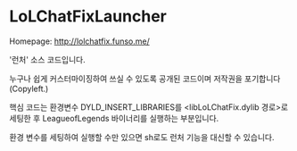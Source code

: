 # LoLChatFixLauncher
Homepage: http://lolchatfix.funso.me/

'런처' 소스 코드입니다.

누구나 쉽게 커스터마이징하여 쓰실 수 있도록 공개된 코드이며 저작권을 포기합니다 (Copyleft.)

핵심 코드는 환경변수 DYLD_INSERT_LIBRARIES를 &lt;libLoLChatFix.dylib 경로&gt;로 세팅한 후 LeagueofLegends 바이너리를 실행하는 부분입니다.

환경 변수를 세팅하여 실행할 수만 있으면 sh로도 런처 기능을 대신할 수 있습니다.
